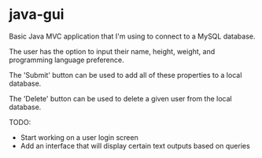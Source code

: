 # java-gui

Basic Java MVC application that I'm using to connect to a MySQL database.

The user has the option to input their name, height, weight, and programming language preference. 

The 'Submit' button can be used to add all of these properties to a local database.

The 'Delete' button can be used to delete a given user from the local database.

TODO:

- Start working on a user login screen
- Add an interface that will display certain text outputs based on queries

